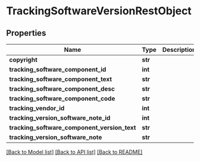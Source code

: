 # TrackingSoftwareVersionRestObject

## Properties
Name | Type | Description | Notes
------------ | ------------- | ------------- | -------------
**copyright** | **str** |  | [optional] 
**tracking_software_component_id** | **int** |  | [optional] 
**tracking_software_component_text** | **str** |  | [optional] 
**tracking_software_component_desc** | **str** |  | [optional] 
**tracking_software_component_code** | **str** |  | [optional] 
**tracking_vendor_id** | **int** |  | [optional] 
**tracking_version_software_note_id** | **int** |  | [optional] 
**tracking_software_component_version_text** | **str** |  | [optional] 
**tracking_version_software_note** | **str** |  | [optional] 

[[Back to Model list]](../README.md#documentation-for-models) [[Back to API list]](../README.md#documentation-for-api-endpoints) [[Back to README]](../README.md)

